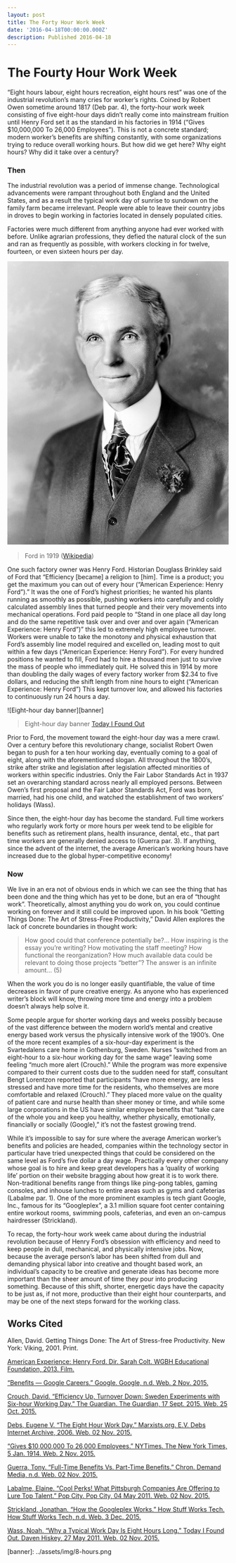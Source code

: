 ```yaml
---
layout: post
title: The Forty Hour Work Week
date: '2016-04-18T00:00:00.000Z'
description: Published 2016-04-18
---
```


# The Fourty Hour Work Week

“Eight hours labour, eight hours recreation, eight hours rest” was one of the industrial revolution’s many cries for worker’s rights. Coined by Robert Owen sometime around 1817 \(Deb par. 4\), the forty-hour work week consisting of five eight-hour days didn’t really come into mainstream fruition until Henry Ford set it as the standard in his factories in 1914 \(“Gives $10,000,000 To 26,000 Employees”\). This is not a concrete standard; modern worker’s benefits are shifting constantly, with some organizations trying to reduce overall working hours. But how did we get here? Why eight hours? Why did it take over a century?

### Then

The industrial revolution was a period of immense change. Technological advancements were rampant throughout both England and the United States, and as a result the typical work day of sunrise to sundown on the family farm became irrelevant. People were able to leave their country jobs in droves to begin working in factories located in densely populated cities.

Factories were much different from anything anyone had ever worked with before. Unlike agrarian professions, they defied the natural clock of the sun and ran as frequently as possible, with workers clocking in for twelve, fourteen, or even sixteen hours per day.

![](.gitbook/assets/ford.jpg)

> Ford in 1919 \([Wikipedia](https://en.wikipedia.org/wiki/Henry_Ford#/media/File:Henry_ford_1919.jpg)\)

One such factory owner was Henry Ford. Historian Douglass Brinkley said of Ford that “Efficiency \[became\] a religion to \[him\]. Time is a product; you get the maximum you can out of every hour \(“American Experience: Henry Ford”\).” It was the one of Ford’s highest priorities; he wanted his plants running as smoothly as possible, pushing workers into carefully and coldly calculated assembly lines that turned people and their very movements into mechanical operations. Ford paid people to “Stand in one place all day long and do the same repetitive task over and over and over again \(“American Experience: Henry Ford”\)” this led to extremely high employee turnover. Workers were unable to take the monotony and physical exhaustion that Ford’s assembly line model required and excelled on, leading most to quit within a few days \(“American Experience: Henry Ford”\). For every hundred positions he wanted to fill, Ford had to hire a thousand men just to survive the mass of people who immediately quit. He solved this in 1914 by more than doubling the daily wages of every factory worker from $2.34 to five dollars, and reducing the shift length from nine hours to eight \(“American Experience: Henry Ford”\) This kept turnover low, and allowed his factories to continuously run 24 hours a day.

!\[Eight-hour day banner\]\[banner\]

> Eight-hour day banner [Today I Found Out](http://www.todayifoundout.com/index.php/2011/05/why-a-typical-work-day-is-eight-hours-long/)

Prior to Ford, the movement toward the eight-hour day was a mere crawl. Over a century before this revolutionary change, socialist Robert Owen began to push for a ten hour working day, eventually coming to a goal of eight, along with the aforementioned slogan. All throughout the 1800’s, strike after strike and legislation after legislation affected minorities of workers within specific industries. Only the Fair Labor Standards Act in 1937 set an overarching standard across nearly all employed persons. Between Owen’s first proposal and the Fair Labor Standards Act, Ford was born, married, had his one child, and watched the establishment of two workers’ holidays \(Wass\).

Since then, the eight-hour day has become the standard. Full time workers who regularly work forty or more hours per week tend to be eligible for benefits such as retirement plans, health insurance, dental, etc., that part time workers are generally denied access to \(Guerra par. 3\). If anything, since the advent of the internet, the average American’s working hours have increased due to the global hyper-competitive economy!

### Now

We live in an era not of obvious ends in which we can see the thing that has been done and the thing which has yet to be done, but an era of “thought work”. Theoretically, almost anything you do work on, you could continue working on forever and it still could be improved upon. In his book “Getting Things Done: The Art of Stress-Free Productivity,” David Allen explores the lack of concrete boundaries in thought work:

> How good could that conference potentially be?… How inspiring is the essay you’re writing? How motivating the staff meeting? How functional the reorganization? How much available data could be relevant to doing those projects “better”? The answer is an infinite amount… \(5\)

When the work you do is no longer easily quantifiable, the value of time decreases in favor of pure creative energy. As anyone who has experienced writer’s block will know, throwing more time and energy into a problem doesn’t always help solve it.

Some people argue for shorter working days and weeks possibly because of the vast difference between the modern world’s mental and creative energy based work versus the physically intensive work of the 1900’s. One of the more recent examples of a six-hour-day experiment is the Svartedalens care home in Gothenburg, Sweden. Nurses “switched from an eight-hour to a six-hour working day for the same wage” leaving some feeling “much more alert \(Crouch\).” While the program was more expensive compared to their current costs due to the sudden need for staff, consultant Bengt Lorentzon reported that participants “have more energy, are less stressed and have more time for the residents, who themselves are more comfortable and relaxed \(Crouch\).” They placed more value on the quality of patient care and nurse health than sheer money or time, and while some large corporations in the US have similar employee benefits that “take care of the whole you and keep you healthy, whether physically, emotionally, financially or socially \(Google\),” it’s not the fastest growing trend.

While it’s impossible to say for sure where the average American worker’s benefits and policies are headed, companies within the technology sector in particular have tried unexpected things that could be considered on the same level as Ford’s five dollar a day wage. Practically every other company whose goal is to hire and keep great developers has a ‘quality of working life’ portion on their website bragging about how great it is to work there. Non-traditional benefits range from things like ping-pong tables, gaming consoles, and inhouse lunches to entire areas such as gyms and cafeterias \(Labalme par. 1\). One of the more prominent examples is tech giant Google, Inc., famous for its “Googleplex”, a 3.1 million square foot center containing entire workout rooms, swimming pools, cafeterias, and even an on-campus hairdresser \(Strickland\).

To recap, the forty-hour work week came about during the industrial revolution because of Henry Ford’s obsession with efficiency and need to keep people in dull, mechanical, and physically intensive jobs. Now, because the average person’s labor has been shifted from dull and demanding physical labor into creative and thought based work, an individual’s capacity to be creative and generate ideas has become more important than the sheer amount of time they pour into producing something. Because of this shift, shorter, energetic days have the capacity to be just as, if not more, productive than their eight hour counterparts, and may be one of the next steps forward for the working class.

## Works Cited

Allen, David. Getting Things Done: The Art of Stress-free Productivity. New York: Viking, 2001. Print.

[American Experience: Henry Ford. Dir. Sarah Colt. WGBH Educational Foundation, 2013. Film.](http://www.pbs.org/wgbh/americanexperience/features/transcript/henryford-transcript/)

[“Benefits — Google Careers.” Google. Google, n.d. Web. 2 Nov. 2015.](http://www.google.com/about/careers/lifeatgoogle/benefits/)

[Crouch, David. “Efficiency Up, Turnover Down: Sweden Experiments with Six-hour Working Day.” The Guardian. The Guardian, 17 Sept. 2015. Web. 25 Oct. 2015.](http://www.theguardian.com/world/2015/sep/17/efficiency-up-turnover-down-sweden-experiments-with-six-hour-working-day)

[Debs, Eugene V. “The Eight Hour Work Day.” Marxists.org. E.V. Debs Internet Archive, 2006. Web. 02 Nov. 2015.](https://www.marxists.org/archive/debs/works/1911/8hrday.htm)

[“Gives $10,000,000 To 26,000 Employees.” NYTimes. The New York Times, 5 Jan. 1914. Web. 2 Nov. 2015.](http://www.nytimes.com/learning/general/onthisday/big/0105.html#article)

[Guerra, Tony. “Full-Time Benefits Vs. Part-Time Benefits.” Chron. Demand Media, n.d. Web. 02 Nov. 2015.](http://work.chron.com/fulltime-benefits-vs-parttime-benefits-18972.html)

[Labalme, Elaine. “Cool Perks! What Pittsburgh Companies Are Offering to Lure Top Talent.” Pop City. Pop City, 04 May 2011. Web. 02 Nov. 2015.](http://www.popcitymedia.com/features/companieswithbenefits050411.aspx)

[Strickland, Jonathan. “How the Googleplex Works.” How Stuff Works Tech. How Stuff Works Tech, n.d. Web. 3 Dec. 2015.](http://computer.howstuffworks.com/googleplex.htm)

[Wass, Noah. “Why a Typical Work Day Is Eight Hours Long.” Today I Found Out. Daven Hiskey, 27 May 2011. Web. 02 Nov. 2015.](http://www.todayifoundout.com/index.php/2011/05/why-a-typical-work-day-is-eight-hours-long/)

\[banner\]: ../assets/img/8-hours.png


